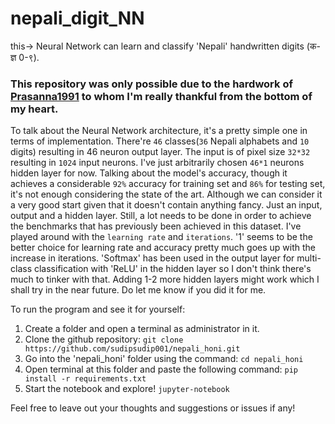 # nepali_digit_NN
this-> Neural Network can learn and classify 'Nepali' handwritten digits (क-ज्ञ 0-९).

### This repository was only possible due to the hardwork of [Prasanna1991](https://github.com/Prasanna1991/DHCD_Dataset) to whom I'm really thankful from the bottom of my heart.

To talk about the Neural Network architecture, it's a pretty simple one in terms of implementation. There're `46` classes(`36` Nepali alphabets and `10` digits) resulting in 46 neuron output layer. The input is of pixel size `32*32` resulting in `1024` input neurons. I've just arbitrarily chosen `46*1` neurons hidden layer for now. Talking about the model's accuracy, though it achieves a considerable `92%` accuracy for training set and `86%` for testing set, it's not enough considering the state of the art. Although we can consider it a very good start given that it doesn't contain anything fancy. Just an input, output and a hidden layer. Still, a lot needs to be done in order to achieve the benchmarks that has previously been achieved in this dataset. I've played around with the `learning rate` and `iterations`. '1' seems to be the better choice for learning rate and accuracy pretty much goes up with the increase in iterations. 'Softmax' has been used in the output layer for multi-class classification with 'ReLU' in the hidden layer so I don't think there's much to tinker with that. Adding 1-2 more hidden layers might work which I shall try in the near future. Do let me know if you did it for me.

To run the program and see it for yourself:
1. Create a folder and open a terminal as administrator in it.
2. Clone the github repository:
`git clone https://github.com/sudipsudip001/nepali_honi.git`
3. Go into the 'nepali_honi' folder using the command:
`cd nepali_honi`
4. Open terminal at this folder and paste the following command:
`pip install -r requirements.txt`
5. Start the notebook and explore!
`jupyter-notebook`

Feel free to leave out your thoughts and suggestions or issues if any!
